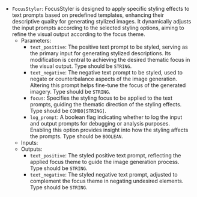 - `FocusStyler`: FocusStyler is designed to apply specific styling effects to text prompts based on predefined templates, enhancing their descriptive quality for generating stylized images. It dynamically adjusts the input prompts according to the selected styling options, aiming to refine the visual output according to the focus theme.
    - Parameters:
        - `text_positive`: The positive text prompt to be styled, serving as the primary input for generating stylized descriptions. Its modification is central to achieving the desired thematic focus in the visual output. Type should be `STRING`.
        - `text_negative`: The negative text prompt to be styled, used to negate or counterbalance aspects of the image generation. Altering this prompt helps fine-tune the focus of the generated imagery. Type should be `STRING`.
        - `focus`: Specifies the styling focus to be applied to the text prompts, guiding the thematic direction of the styling effects. Type should be `COMBO[STRING]`.
        - `log_prompt`: A boolean flag indicating whether to log the input and output prompts for debugging or analysis purposes. Enabling this option provides insight into how the styling affects the prompts. Type should be `BOOLEAN`.
    - Inputs:
    - Outputs:
        - `text_positive`: The styled positive text prompt, reflecting the applied focus theme to guide the image generation process. Type should be `STRING`.
        - `text_negative`: The styled negative text prompt, adjusted to complement the focus theme in negating undesired elements. Type should be `STRING`.
